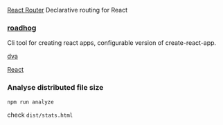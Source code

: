 [React Router](https://reacttraining.com/react-router/)
Declarative routing for React

### [roadhog](https://github.com/sorrycc/roadhog)
Cli tool for creating react apps, configurable version of create-react-app.

[dva](https://github.com/dvajs/dva)

[React](https://facebook.github.io/react)

### Analyse distributed file size
```shell
npm run analyze
```
check `dist/stats.html`